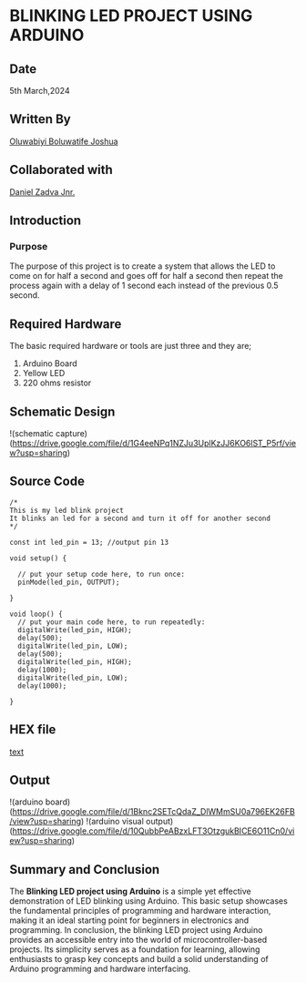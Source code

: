 # BLINKING LED PROJECT USING ARDUINO
## Date
5th March,2024
## Written By
[Oluwabiyi Boluwatife Joshua](https://github.com/BoluBiyi03)
## Collaborated with
[Daniel Zadva Jnr.](https://github.com/zadvajr)
## Introduction
### Purpose
The purpose of this project is to create a system that allows the LED to come on for half a second and goes off for half a second then repeat the process again with a delay of 1 second each instead of the previous 0.5 second.
## Required Hardware
The basic required hardware or tools are just three and they are;
1) Arduino Board 
2) Yellow LED
3) 220 ohms resistor

## Schematic Design
!(schematic capture)(https://drive.google.com/file/d/1G4eeNPq1NZJu3UplKzJJ6KO6lST_P5rf/view?usp=sharing)
## Source Code
```
/*
This is my led blink project
It blinks an led for a second and turn it off for another second
*/

const int led_pin = 13; //output pin 13

void setup() {

  // put your setup code here, to run once:
  pinMode(led_pin, OUTPUT);

}

void loop() {
  // put your main code here, to run repeatedly:
  digitalWrite(led_pin, HIGH);
  delay(500);
  digitalWrite(led_pin, LOW);
  delay(500);
  digitalWrite(led_pin, HIGH);
  delay(1000);
  digitalWrite(led_pin, LOW);
  delay(1000);

}
```
## HEX file
[text](../blink_led/blink_led_sketch/blink_led_sketch.ino.hex)

## Output
!(arduino board)(https://drive.google.com/file/d/1Bknc2SETcQdaZ_DlWMmSU0a796EK26FB/view?usp=sharing)
!(arduino visual output)(https://drive.google.com/file/d/10QubbPeABzxLFT3OtzgukBICE6O11Cn0/view?usp=sharing)

## Summary and Conclusion
The **Blinking LED project using Arduino** is a simple yet effective demonstration of LED blinking using Arduino. This basic setup showcases the fundamental principles of programming and hardware interaction, making it an ideal starting point for beginners in electronics and programming.          In conclusion, the blinking LED project using Arduino provides an accessible entry into the world of microcontroller-based projects. Its simplicity serves as a foundation for learning, allowing enthusiasts to grasp key concepts and build a solid understanding of Arduino programming and hardware interfacing.

